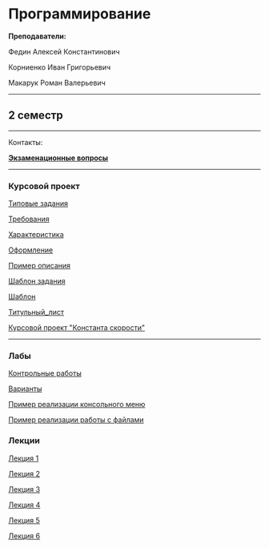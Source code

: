 # Программирование

**Преподаватели:**

Федин Алексей Константинович

Корниенко Иван Григорьевич

Макарук Роман Валерьевич

____________
## 2 семестр
___________

Контакты: 

[**Экзаменационные вопросы**]()
___________
### Курсовой проект
[Типовые задания](https://github.com/DayMan902/SpbGTI/blob/main/File/Programming/КП_Типовые_задания.pdf)

[Требования](https://github.com/DayMan902/SpbGTI/blob/main/File/Programming/КП_Требования.pdf)

[Характеристика](https://github.com/DayMan902/SpbGTI/blob/main/File/Programming/КП_Характеристика.doc)

[Оформление](https://github.com/DayMan902/SpbGTI/blob/main/File/Programming/КП_Оформление.pdf)

[Пример описания](https://github.com/DayMan902/SpbGTI/blob/main/File/Programming/КП_Пример_описания.pdf)

[Шаблон задания](https://github.com/DayMan902/SpbGTI/blob/main/File/Programming/КП_Шаблон_задания.doc)

[Шаблон](https://github.com/DayMan902/SpbGTI/blob/main/File/Programming/КП_Шаблон.ppt)

[Титульный_лист](https://github.com/DayMan902/SpbGTI/blob/main/File/Programming/КП_Титульный_лист.doc)

[Курсовой проект "Константа скорости"](https://github.com/DayMan902/SpbGTI/blob/main/File/Programming/КП_Константа_скорости.pdf)
___________
### Лабы
[Контрольные работы]()

[Варианты]()

[Пример реализации консольного меню]()

[Пример реализации работы с файлами]()

### Лекции

[Лекция 1]()

[Лекция 2]()

[Лекция 3]()

[Лекция 4]()

[Лекция 5]()

[Лекция 6]()


